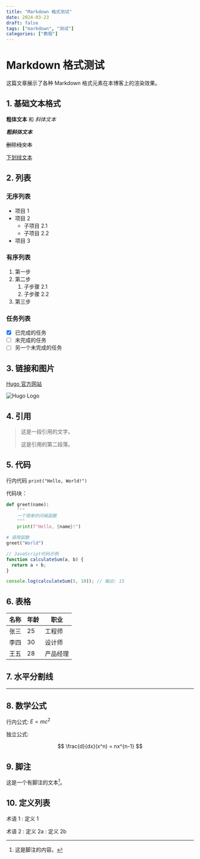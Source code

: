 ```yaml
---
title: "Markdown 格式测试"
date: 2024-03-23
draft: false
tags: ["markdown", "测试"]
categories: ["教程"]
---
```


# Markdown 格式测试

这篇文章展示了各种 Markdown 格式元素在本博客上的渲染效果。

## 1. 基础文本格式

**粗体文本** 和 _斜体文本_

**_粗斜体文本_**

~~删除线文本~~

<u>下划线文本</u>

## 2. 列表

### 无序列表

- 项目 1
- 项目 2
  - 子项目 2.1
  - 子项目 2.2
- 项目 3

### 有序列表

1. 第一步
2. 第二步
   1. 子步骤 2.1
   2. 子步骤 2.2
3. 第三步

### 任务列表

- [x] 已完成的任务
- [ ] 未完成的任务
- [ ] 另一个未完成的任务

## 3. 链接和图片

[Hugo 官方网站](https://gohugo.io/)

![Hugo Logo](https://d33wubrfki0l68.cloudfront.net/c38c7334cc3f23585738e40334284fddcaf03d5e/2e17c/images/hugo-logo-wide.svg)

## 4. 引用

> 这是一段引用的文字。
>
> 这是引用的第二段落。

## 5. 代码

行内代码 `print("Hello, World!")`

代码块：

```python
def greet(name):
    """
    一个简单的问候函数
    """
    print(f"Hello, {name}!")

# 调用函数
greet("World")
```

```javascript
// JavaScript代码示例
function calculateSum(a, b) {
  return a + b;
}

console.log(calculateSum(5, 10)); // 输出: 15
```

## 6. 表格

| 名称 | 年龄 | 职业     |
| ---- | ---- | -------- |
| 张三 | 25   | 工程师   |
| 李四 | 30   | 设计师   |
| 王五 | 28   | 产品经理 |

## 7. 水平分割线

---

## 8. 数学公式

行内公式: $E = mc^2$

独立公式:

$$
\frac{d}{dx}(x^n) = nx^{n-1}
$$

## 9. 脚注

这是一个有脚注的文本[^1]。

[^1]: 这是脚注的内容。

## 10. 定义列表

术语 1
: 定义 1

术语 2
: 定义 2a
: 定义 2b
